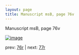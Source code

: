 ```yaml
---
layout: page
title: Manuscript msB, page 76v
---
```


Manuscript msB, page 76v

[![image](http://www.homermultitext.org/iipsrv?OBJ=IIP,1.0&FIF=/project/homer/pyramidal/deepzoom/hmt/vbbifolio/v1/vb_76v_77r.tif&WID=100&CVT=JPEG)](http://www.homermultitext.org/ict2/?urn=urn:cite2:hmt:vbbifolio.v1:vb_76v_77r)

prev:  [76r](../76r) | next:  [77r](../77r)

